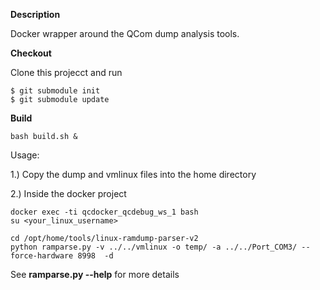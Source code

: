 **Description**

Docker wrapper around the QCom dump analysis tools.


**Checkout**


Clone this projecct and run

```
$ git submodule init
$ git submodule update
```

**Build**

```
bash build.sh &
```

Usage:

1.) Copy the dump and vmlinux files into the home directory

2.) Inside the docker project

```
docker exec -ti qcdocker_qcdebug_ws_1 bash
su <your_linux_username>
```

```
cd /opt/home/tools/linux-ramdump-parser-v2
python ramparse.py -v ../../vmlinux -o temp/ -a ../../Port_COM3/ --force-hardware 8998  -d
```

See **ramparse.py --help** for more details

